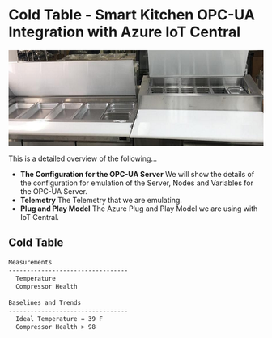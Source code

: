 # Cold Table - Smart Kitchen OPC-UA Integration with Azure IoT Central
![alt text](./Assets/commercial-cold-table.png "Cold Table")

This is a detailed overview of the following...

* <b>The Configuration for the OPC-UA Server</b> We will show the details of the configuration for emulation of the Server, Nodes and Variables for the OPC-UA Server.
* <b>Telemetry</b> The Telemetry that we are emulating.
* <b>Plug and Play Model</b> The Azure Plug and Play Model we are using with IoT Central.

## Cold Table

    Measurements
    ---------------------------------
      Temperature
      Compressor Health

    Baselines and Trends
    ---------------------------------
      Ideal Temperature = 39 F
      Compressor Health > 98
